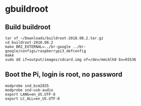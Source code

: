 # gbuildroot

## Build buildroot

```
tar xf ~/Downloads/buildroot-2018.08.2.tar.gz 
cd buildroot-2018.08.2
make BR2_EXTERNAL=../br-google ../br-google/configs/raspberrypi3_defconfig
make
sudo dd if=output/images/sdcard.img of=/dev/mmcblk0 bs=65536
```

## Boot the Pi, login is root, no password

```
modprobe snd_bcm2835
modprobe snd-usb-audio
export LANG=en_US.UTF-8
export LC_ALL=en_US.UTF-8
```

